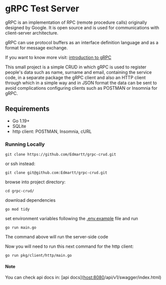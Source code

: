 # gRPC Test Server

gRPC is an implementation of RPC (remote procedure calls) originally designed by Google. It is open source and is used for communications with client-server architecture.

gRPC can use protocol buffers as an interface definition language and as a format for message exchange.

If you want to know more visit: [introduction to gRPC](https://grpc.io/docs/what-is-grpc/introduction/)

This small project is a simple CRUD in which gRPC is used to register people's data such as name, surname and email, containing the service code, in a separate package the gRPC client and also an HTTP client through which in a simple way and in JSON format the data can be sent to avoid complications configuring clients such as POSTMAN or Insomnia for gRPC.

## Requirements

- Go 1.19+
- SQLite
- http client: POSTMAN, Insomnia, cURL

### Running Locally

```
git clone https://github.com/Edmartt/grpc-crud.git
```

or ssh instead:

```
git clone git@github.com:Edmartt/grpc-crud.git
```

browse into project directory:

```
cd grpc-crud/
```

download dependencies

```
go mod tidy
```

set environment variables following the [.env.example](https://github.com/Edmartt/grpc-test-server/blob/main/.env.example) file and run

```
go run main.go
```

The command above will run the server-side code

Now you will need to run this next command for the http client:

```
go run pkg/client/http/main.go
```

#### Note

You can check api docs in: [api docs](<host:8080>/api/v1/swagger/index.html)
